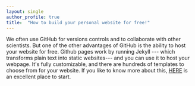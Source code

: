 ```yaml
---
layout: single
author_profile: true
title:  "How to build your personal website for free!"
---
```


We often use GitHub for versions controls and to collaborate with other scientists. But one of the other advantages of GitHub is the ability to host your website for free. Github pages work by running Jekyll --- which transforms plain text into static websites--- and you can use it to host your webpage. It's fully customizable, and there are hundreds of templates to choose from for your website. If you like to know more about this, [HERE](https://jekyllrb.com/) is an excellent place to start.

